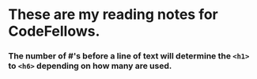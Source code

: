 # These are my reading notes for CodeFellows.

### The number of #'s before a line of text will determine the `<h1>` to `<h6>` depending on how many are used.
